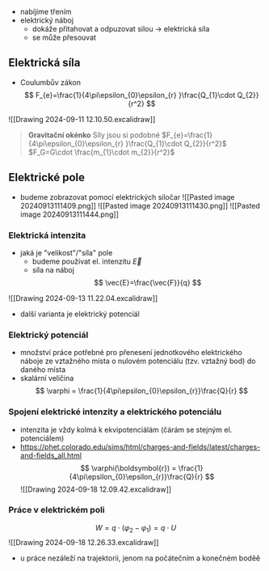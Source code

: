 - nabíjíme třením
- elektrický náboj
	- dokáže přitahovat a odpuzovat silou -> elektrická síla
	- se může přesouvat
## Elektrická síla
- Coulumbův zákon
$$
F_{e}=\frac{1}{4\pi\epsilon_{0}\epsilon_{r} }\frac{Q_{1}\cdot Q_{2}}{r^2}
$$

![[Drawing 2024-09-11 12.10.50.excalidraw]]

> **Gravitační okénko**
> Síly jsou si podobné
> $F_{e}=\frac{1}{4\pi\epsilon_{0}\epsilon_{r} }\frac{Q_{1}\cdot Q_{2}}{r^2}$
> $F_G=G\cdot  \frac{m_{1}\cdot m_{2}}{r^2}$


## Elektrické pole
- budeme zobrazovat pomocí elektrických siločar
![[Pasted image 20240913111409.png]]
![[Pasted image 20240913111430.png]]
![[Pasted image 20240913111444.png]]
### Elektrická intenzita
- jaká je "velikost"/"síla" pole
	- budeme používat el. intenzitu $\vec{E}$
	- síla na náboj
$$
\vec{E}=\frac{\vec{F}}{q}
$$

![[Drawing 2024-09-13 11.22.04.excalidraw]]
- další varianta je elektrický potenciál
### Elektrický potenciál
- množství práce potřebné pro přenesení jednotkového elektrického náboje ze vztažného místa o nulovém potenciálu (tzv. vztažný bod) do daného místa
- skalární veličina
$$
\varphi = \frac{1}{4\pi\epsilon_{0}\epsilon_{r}}\frac{Q}{r}
$$
### Spojení elektrické intenzity a elektrického potenciálu
- intenzita je vždy kolmá k ekvipotenciálám (čárám se stejným el. potenciálem)
- https://phet.colorado.edu/sims/html/charges-and-fields/latest/charges-and-fields_all.html
$$
\varphi(\boldsymbol{r}) = \frac{1}{4\pi\epsilon_{0}\epsilon_{r}}\frac{Q}{r}
$$
![[Drawing 2024-09-18 12.09.42.excalidraw]]
### Práce v elektrickém poli

$$
W = q \cdot (\varphi_{2} - \varphi_{1}) = q \cdot U
$$
![[Drawing 2024-09-18 12.26.33.excalidraw]]
- u práce nezáleží na trajektorii, jenom na počátečním a konečném boděě